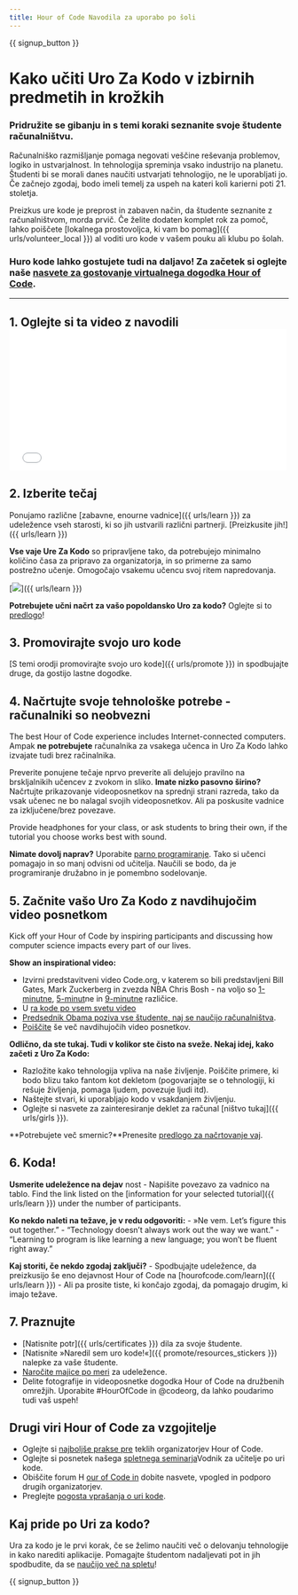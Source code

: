 ```yaml
---
title: Hour of Code Navodila za uporabo po šoli
---
```


{{ signup_button }}

# Kako učiti Uro Za Kodo v izbirnih predmetih in krožkih

### Pridružite se gibanju in s temi koraki seznanite svoje študente računalništvu.

Računalniško razmišljanje pomaga negovati veščine reševanja problemov, logiko in ustvarjalnost. In tehnologija spreminja vsako industrijo na planetu. Študenti bi se morali danes naučiti ustvarjati tehnologijo, ne le uporabljati jo. Če začnejo zgodaj, bodo imeli temelj za uspeh na kateri koli karierni poti 21. stoletja.

Preizkus ure kode je preprost in zabaven način, da študente seznanite z računalništvom, morda prvič. Če želite dodaten komplet rok za pomoč, lahko poiščete [lokalnega prostovoljca, ki vam bo pomag]({{ urls/volunteer_local }}) al voditi uro kode v vašem pouku ali klubu po šolah.

### Huro kode lahko gostujete tudi na daljavo! Za začetek si oglejte naše [nasvete za gostovanje virtualnega dogodka Hour of Code](https://hourofcode.com/us/how-to/virtual).

* * *

## 1. Oglejte si ta video z navodili <iframe width="500" height="255" src="//www.youtube.com/embed/SrnvvWDm73k" frameborder="0" allowfullscreen></iframe> 

## 2. Izberite tečaj

Ponujamo različne [zabavne, enourne vadnice]({{ urls/learn }}) za udeležence vseh starosti, ki so jih ustvarili različni partnerji. [Preizkusite jih!]({{ urls/learn }})

**Vse vaje Ure Za Kodo** so pripravljene tako, da potrebujejo minimalno količino časa za pripravo za organizatorja, in so primerne za samo postrežno učenje. Omogočajo vsakemu učencu svoj ritem napredovanja.

[![](/images/fit-700/tutorials.png)]({{ urls/learn }})

**Potrebujete učni načrt za vašo popoldansko Uro za kodo?** Oglejte si to [predlogo](/files/AfterschoolEducatorLessonPlanOutline.docx)!

## 3. Promovirajte svojo uro kode

[S temi orodji promovirajte svojo uro kode]({{ urls/promote }}) in spodbujajte druge, da gostijo lastne dogodke.

## 4. Načrtujte svoje tehnološke potrebe - računalniki so neobvezni

The best Hour of Code experience includes Internet-connected computers. Ampak **ne potrebujete** računalnika za vsakega učenca in Uro Za Kodo lahko izvajate tudi brez račinalnika.

Preverite ponujene tečaje nprvo preverite ali delujejo pravilno na brskljalnikih učencev z zvokom in sliko. **Imate nizko pasovno širino?** Načrtujte prikazovanje videoposnetkov na sprednji strani razreda, tako da vsak učenec ne bo nalagal svojih videoposnetkov. Ali pa poskusite vadnice za izključene/brez povezave.

Provide headphones for your class, or ask students to bring their own, if the tutorial you choose works best with sound.

**Nimate dovolj naprav?** Uporabite [parno programiranje](https://www.youtube.com/watch?v=vgkahOzFH2Q). Tako si učenci pomagajo in so manj odvisni od učitelja. Naučili se bodo, da je programiranje družabno in je pomembno sodelovanje.

## 5. Začnite vašo Uro Za Kodo z navdihujočim video posnetkom

Kick off your Hour of Code by inspiring participants and discussing how computer science impacts every part of our lives.

**Show an inspirational video:**

- Izvirni predstavitveni video Code.org, v katerem so bili predstavljeni Bill Gates, Mark Zuckerberg in zvezda NBA Chris Bosh - na voljo so [1-minutne](https://www.youtube.com/watch?v=qYZF6oIZtfc), [5-minut](https://www.youtube.com/watch?v=nKIu9yen5nc)ne in [9-minutne](https://www.youtube.com/watch?v=dU1xS07N-FA) različice.
- U [ra kode po vsem svetu video](https://www.youtube.com/watch?v=KsOIlDT145A)
- [Predsednik Obama poziva vse študente, naj se naučijo računalništva](https://www.youtube.com/watch?v=6XvmhE1J9PY).
- [Poiščite](https://www.youtube.com/playlist?list=PLzdnOPI1iJNfpD8i4Sx7U0y2MccnrNZuP) še več navdihujočih video posnetkov.

**Odlično, da ste tukaj. Tudi v kolikor ste čisto na sveže. Nekaj idej, kako začeti z Uro Za Kodo:**

- Razložite kako tehnologija vpliva na naše življenje. Poiščite primere, ki bodo blizu tako fantom kot dekletom (pogovarjajte se o tehnologiji, ki rešuje življenja, pomaga ljudem, povezuje ljudi itd).
- Naštejte stvari, ki uporabljajo kodo v vsakdanjem življenju.
- Oglejte si nasvete za zainteresiranje deklet za računal [ništvo tukaj]({{ urls/girls }}).

**Potrebujete več smernic?**Prenesite [predlogo za načrtovanje vaj](/files/AfterschoolEducatorLessonPlanOutline.docx).

## 6. Koda!

**Usmerite udeležence na dejav** nost - Napišite povezavo za vadnico na tablo. Find the link listed on the [information for your selected tutorial]({{ urls/learn }}) under the number of participants.

**Ko nekdo naleti na težave, je v redu odgovoriti:** - »Ne vem. Let’s figure this out together.” - “Technology doesn’t always work out the way we want.” - “Learning to program is like learning a new language; you won’t be fluent right away.”

**Kaj storiti, če nekdo zgodaj zaključi?** - Spodbujajte udeležence, da preizkusijo še eno dejavnost Hour of Code na [hourofcode.com/learn]({{ urls/learn }}) - Ali pa prosite tiste, ki končajo zgodaj, da pomagajo drugim, ki imajo težave.

## 7. Praznujte

- [Natisnite potr]({{ urls/certificates }}) dila za svoje študente.
- [Natisnite »Naredil sem uro kode!«]({{ promote/resources_stickers }}) nalepke za vaše študente.
- [Naročite majice po meri](https://www.amazon.com/stores/Code/page/8557B2A6-EBF2-4C9F-95C5-C3256FBA0220?ref_=ast_bln) za udeležence.
- Delite fotografije in videoposnetke dogodka Hour of Code na družbenih omrežjih. Uporabite #HourOfCode in @codeorg, da lahko poudarimo tudi vaš uspeh!

## Drugi viri Hour of Code za vzgojitelje

- Oglejte si [najboljše prakse pre](http://www.slideshare.net/TeachCode/hour-of-code-best-practices-for-successful-educators-51273466) teklih organizatorjev Hour of Code.
- Oglejte si posnetek našega [spletnega seminarja](https://youtu.be/EJeMeSW2-Mw)Vodnik za učitelje po uri kode.
- Obiščite forum H [our of Code in](http://forum.code.org/c/plc/hour-of-code) dobite nasvete, vpogled in podporo drugih organizatorjev.
- Preglejte [pogosta vprašanja o uri kode](https://support.code.org/hc/en-us/categories/200147083-Hour-of-Code).

## Kaj pride po Uri za kodo?

Ura za kodo je le prvi korak, če se želimo naučiti več o delovanju tehnologije in kako narediti aplikacije. Pomagajte študentom nadaljevati pot in jih spodbudite, da se [naučijo več na spletu](/beyond)!

{{ signup_button }}